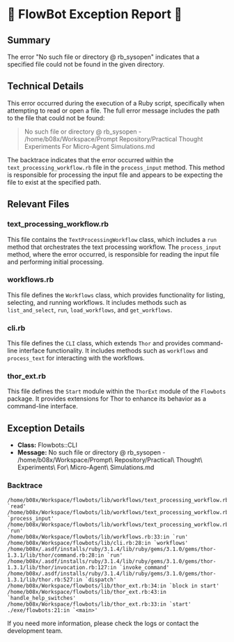 # 🤖 FlowBot Exception Report 🤖


## Summary
The error "No such file or directory @ rb_sysopen" indicates that a specified file could not be found in the given directory.

## Technical Details
This error occurred during the execution of a Ruby script, specifically when attempting to read or open a file. The full error message includes the path to the file that could not be found:

> No such file or directory @ rb_sysopen - /home/b08x/Workspace/Prompt Repository/Practical Thought Experiments For Micro-Agent Simulations.md

The backtrace indicates that the error occurred within the `text_processing_workflow.rb` file in the `process_input` method. This method is responsible for processing the input file and appears to be expecting the file to exist at the specified path.

## Relevant Files
### text_processing_workflow.rb
This file contains the `TextProcessingWorkflow` class, which includes a `run` method that orchestrates the text processing workflow. The `process_input` method, where the error occurred, is responsible for reading the input file and performing initial processing.

### workflows.rb
This file defines the `Workflows` class, which provides functionality for listing, selecting, and running workflows. It includes methods such as `list_and_select`, `run`, `load_workflows`, and `get_workflows`.

### cli.rb
This file defines the `CLI` class, which extends `Thor` and provides command-line interface functionality. It includes methods such as `workflows` and `process_text` for interacting with the workflows.

### thor_ext.rb
This file defines the `Start` module within the `ThorExt` module of the `Flowbots` package. It provides extensions for Thor to enhance its behavior as a command-line interface.


## Exception Details

- **Class:** Flowbots::CLI
- **Message:** No such file or directory @ rb_sysopen - /home/b08x/Workspace/Prompt\ Repository/Practical\ Thought\ Experiments\ For\ Micro-Agent\ Simulations.md

### Backtrace

```
/home/b08x/Workspace/flowbots/lib/workflows/text_processing_workflow.rb:61:in `read'
/home/b08x/Workspace/flowbots/lib/workflows/text_processing_workflow.rb:61:in `process_input'
/home/b08x/Workspace/flowbots/lib/workflows/text_processing_workflow.rb:25:in `run'
/home/b08x/Workspace/flowbots/lib/workflows.rb:33:in `run'
/home/b08x/Workspace/flowbots/lib/cli.rb:28:in `workflows'
/home/b08x/.asdf/installs/ruby/3.1.4/lib/ruby/gems/3.1.0/gems/thor-1.3.1/lib/thor/command.rb:28:in `run'
/home/b08x/.asdf/installs/ruby/3.1.4/lib/ruby/gems/3.1.0/gems/thor-1.3.1/lib/thor/invocation.rb:127:in `invoke_command'
/home/b08x/.asdf/installs/ruby/3.1.4/lib/ruby/gems/3.1.0/gems/thor-1.3.1/lib/thor.rb:527:in `dispatch'
/home/b08x/Workspace/flowbots/lib/thor_ext.rb:34:in `block in start'
/home/b08x/Workspace/flowbots/lib/thor_ext.rb:43:in `handle_help_switches'
/home/b08x/Workspace/flowbots/lib/thor_ext.rb:33:in `start'
./exe/flowbots:21:in `<main>'
```

If you need more information, please check the logs or contact the development team.
